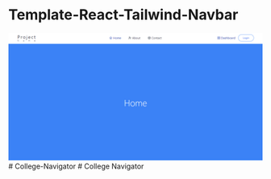 # Template-React-Tailwind-Navbar

![Template Image](./src/assets/Template.png)
#   C o l l e g e - N a v i g a t o r 
 
 # College Navigator

